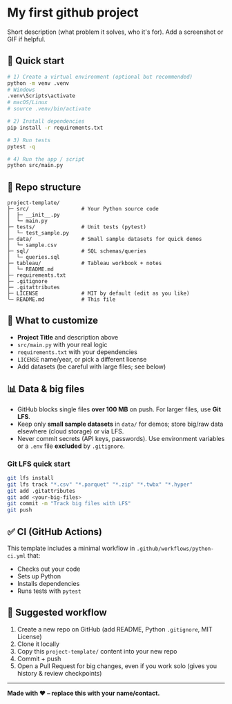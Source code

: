 # My first github project

Short description (what problem it solves, who it's for). Add a screenshot or GIF if helpful.

## 🚀 Quick start
```bash
# 1) Create a virtual environment (optional but recommended)
python -m venv .venv
# Windows
.venv\Scripts\activate
# macOS/Linux
# source .venv/bin/activate

# 2) Install dependencies
pip install -r requirements.txt

# 3) Run tests
pytest -q

# 4) Run the app / script
python src/main.py
```

## 📂 Repo structure
```
project-template/
├─ src/                 # Your Python source code
│  ├─ __init__.py
│  └─ main.py
├─ tests/               # Unit tests (pytest)
│  └─ test_sample.py
├─ data/                # Small sample datasets for quick demos
│  └─ sample.csv
├─ sql/                 # SQL schemas/queries
│  └─ queries.sql
├─ tableau/             # Tableau workbook + notes
│  └─ README.md
├─ requirements.txt
├─ .gitignore
├─ .gitattributes
├─ LICENSE              # MIT by default (edit as you like)
└─ README.md            # This file
```

## 🧰 What to customize
- **Project Title** and description above
- `src/main.py` with your real logic
- `requirements.txt` with your dependencies
- `LICENSE` name/year, or pick a different license
- Add datasets (be careful with large files; see below)

## 📊 Data & big files
- GitHub blocks single files **over 100 MB** on push. For larger files, use **Git LFS**.
- Keep only **small sample datasets** in `data/` for demos; store big/raw data elsewhere (cloud storage) or via LFS.
- Never commit secrets (API keys, passwords). Use environment variables or a `.env` file **excluded** by `.gitignore`.

### Git LFS quick start
```bash
git lfs install
git lfs track "*.csv" "*.parquet" "*.zip" "*.twbx" "*.hyper"
git add .gitattributes
git add <your-big-files>
git commit -m "Track big files with LFS"
git push
```

## ✅ CI (GitHub Actions)
This template includes a minimal workflow in `.github/workflows/python-ci.yml` that:
- Checks out your code
- Sets up Python
- Installs dependencies
- Runs tests with `pytest`

## 🧭 Suggested workflow
1. Create a new repo on GitHub (add README, Python `.gitignore`, MIT License)
2. Clone it locally
3. Copy this `project-template/` content into your new repo
4. Commit + push
5. Open a Pull Request for big changes, even if you work solo (gives you history & review checkpoints)

---

**Made with ❤️ – replace this with your name/contact.**
